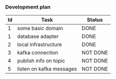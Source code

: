 ### Development plan

| Id | Task                     | Status   |
|----|--------------------------|----------|
| 1  | some basic domain        | DONE     |
| 1  | database adapter         | DONE     |
| 2  | local infrastructure     | DONE     |
| 3  | kafka connection         | NOT DONE |
| 4  | publish info on topic    | NOT DONE |
| 5  | listen on kafka messages | NOT DONE |